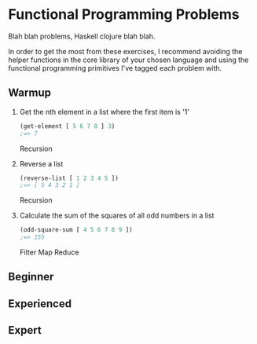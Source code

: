 # Functional Programming Problems

Blah blah problems, Haskell clojure blah blah.

In order to get the most from these exercises, I recommend avoiding the helper functions in the core library of your chosen language and using the functional programming primitives I've <tag>tagged</tag> each problem with.

## Warmup

1. Get the nth element in a list where the first item is '1'
    ```clojure
    (get-element [ 5 6 7 8 ] 3)
    ;=> 7
    ```
    <tag>Recursion</tag>

2. Reverse a list
    ```clojure
    (reverse-list [ 1 2 3 4 5 ])
    ;=> [ 5 4 3 2 1 ]
    ```
    <tag>Recursion</tag>

3. Calculate the sum of the squares of all odd numbers in a list
    ```clojure
    (odd-square-sum [ 4 5 6 7 8 9 ])
    ;=> 155
    ```
    <tag>Filter</tag> <tag>Map</tag> <tag>Reduce</tag>

## Beginner


## Experienced


## Expert
